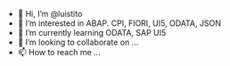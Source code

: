 - 👋 Hi, I’m @luistito
- 👀 I’m interested in ABAP. CPI, FIORI, UI5, ODATA, JSON
- 🌱 I’m currently learning ODATA, SAP UI5
- 💞️ I’m looking to collaborate on ...
- 📫 How to reach me ...

<!---
luistito/luistito is a ✨ special ✨ repository because its `README.md` (this file) appears on your GitHub profile.
You can click the Preview link to take a look at your changes.
--->
